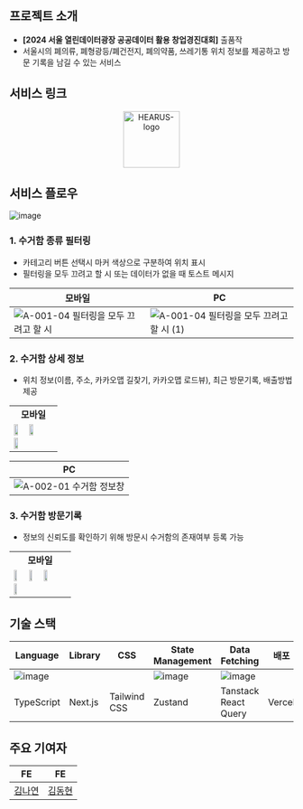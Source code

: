 ## 프로젝트 소개
- **[2024 서울 열린데이터광장 공공데이터 활용 창업경진대회]** 출품작 
- 서울시의 폐의류, 폐형광등/폐건전지, 폐의약품, 쓰레기통 위치 정보를 제공하고 방문 기록을 남길 수 있는 서비스

## 서비스 링크
<p align="center">
  <a href="https://woosuham.site/" target="_blank">
    <img src="https://i.ibb.co/LQHcgpm/image.png" alt="HEARUS-logo" border="0" width="100"/>
  </a> 
</p>

## 서비스 플로우
![image](https://github.com/user-attachments/assets/0f2a5aa8-9d6b-41b7-9e27-a7d277fdd02f)



### **1. 수거함 종류 필터링** 
- 카테고리 버튼 선택시 마커 색상으로 구분하여 위치 표시
- 필터링을 모두 끄려고 할 시 또는 데이터가 없을 때 토스트 메시지
 
|  모바일  |  PC  |
|--|--|
| ![A-001-04  필터링을 모두 끄려고 할 시](https://github.com/user-attachments/assets/70a04b85-8af8-4207-be14-ad357497541c) | ![A-001-04  필터링을 모두 끄려고 할 시 (1)](https://github.com/user-attachments/assets/4b0ce7e5-348a-4126-bd8a-f5df08f9c563) |
 
### **2. 수거함 상세 정보**
- 위치 정보(이름, 주소, 카카오맵 길찾기, 카카오맵 로드뷰), 최근 방문기록, 배출방법 제공 

<table>
  <tr>
    <td align="center" colspan="3">
      <b>모바일</b>
    </td>
  </tr>    
  <tr>
    <td>
      <img src="https://github.com/user-attachments/assets/73e4e3f9-0e23-4f11-81b4-0fe0c10b8c47" width="33%">
      <img src="https://github.com/user-attachments/assets/83d56487-b210-487f-91cb-29bb136f46ec" width="33%">
      <img src="https://github.com/user-attachments/assets/39a599ba-e565-4993-b84f-b99f31cb0b56" width="33%">
    </td>
  </tr>
</table>

| PC |
|--|
|![A-002-01  수거함 정보창](https://github.com/user-attachments/assets/20f5cfb6-b421-4422-90c4-8d656042a92c) |


### **3. 수거함 방문기록**
- 정보의 신뢰도를 확인하기 위해 방문시 수거함의 존재여부 등록 가능

<table>
  <tr>
    <td align="center" colspan="3">
      <b>모바일</b>
    </td>
  </tr>    
  <tr>
    <td>
      <img src="https://github.com/user-attachments/assets/9f20c30f-85e0-4fda-9d26-60b7d5cd6527" width="24%">
      <img src="https://github.com/user-attachments/assets/588f8041-ea65-47ad-888d-f24fe7554a7d" width="24%">
      <img src="https://github.com/user-attachments/assets/9cd9c95c-8e1c-46f6-9fd0-7bb21231b54c" width="24%">
      <img src="https://github.com/user-attachments/assets/dea9e638-d39c-429a-8dd3-36d8274323f3" width="24%">
    </td>
  </tr>
</table>

## 기술 스택
| Language | Library | CSS | State Management | Data Fetching | 배포 | CI/CD |
|--|--|--|--|--|--|--|
| ![image](https://github.com/user-attachments/assets/e5450c28-4022-4e1e-9c15-d962c8d0fe47) |  |  | ![image](https://github.com/user-attachments/assets/f4eb48fc-d54b-4ab5-9299-bc27c6ae93da) | ![image](https://github.com/user-attachments/assets/03506e89-883b-4da8-a334-e5cad795b420) |  |  |
| TypeScript | Next.js | Tailwind CSS | Zustand | Tanstack React Query | Vercel | Github Actions |

## 주요 기여자
| FE | FE | 
|--|--|
|[김나연](https://github.com/Nangniya) |[김동현](https://github.com/cham0287)|


